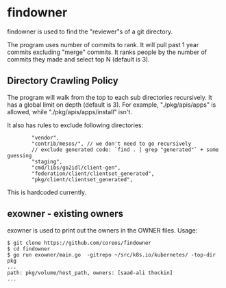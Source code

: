 # findowner

findowner is used to find the "reviewer"s of a git directory.

The program uses number of commits to rank. It will pull past 1 year commits excluding "merge" commits. It ranks people by the number of commits they made and select top N (default is 3).

## Directory Crawling Policy

The program will walk from the top to each sub directories recursively. It has a global limit on depth (default is 3).
For example, "./pkg/apis/apps" is allowed, while "./pkg/apis/apps/install" isn't.

It also has rules to exclude following directories:
```
		"vendor",
		"contrib/mesos/", // we don't need to go recursively
		// exclude generated code: `find . | grep "generated"` + some guessing
		"staging",
		"cmd/libs/go2idl/client-gen",
		"federation/client/clientset_generated",
		"pkg/client/clientset_generated",
```
This is hardcoded currently.

## exowner - existing owners

exowner is used to print out the owners in the OWNER files. Usage:

```
$ git clone https://github.com/coreos/findowner
$ cd findowner
$ go run exowner/main.go  -gitrepo ~/src/k8s.io/kubernetes/ -top-dir pkg
...
path: pkg/volume/host_path, owners: [saad-ali thockin]
...
```